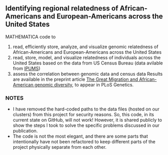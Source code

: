 ## Identifying regional relatedness of African-Americans and European-Americans across the United States

MATHEMATICA code to
  1. read, efficiently store, analyze, and visualize genomic relatedness of African-Americans and European-Americans across the United States
  2. read, store, model, and visualize relatedness of individuals across the United States based on the data from US Census Bureau (data avilable from [IPUMS](https://usa.ipums.org/usa/))
  3. assess the correlation between genomic data and census data
Results are available in the preprint article [The Great Migration and African-American genomic diversity](http://biorxiv.org/content/early/2015/10/15/029173), to appear in PLoS Genetics.

### NOTES
  - I have removed the hard-coded paths to the data files (hosted on our clusters) from this project for security reasons. So, this code, in its current state on GitHub, will not work! However, it is shared publicly to show the steps I took to solve the specific problems discussed in our publication.
  - The code is not the most elegant, and there are some parts that intentionally have not been refactored to keep different parts of the project physically separate from each other.
